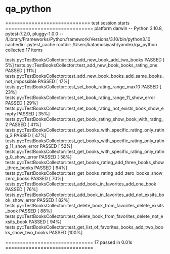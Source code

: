 # qa_python

============================= test session starts ==============================
platform darwin -- Python 3.10.8, pytest-7.2.0, pluggy-1.0.0 -- /Library/Frameworks/Python.framework/Versions/3.10/bin/python3.10
cachedir: .pytest_cache
rootdir: /Users/katamosiyash/yandex/qa_python
collected 17 items                                                             

tests.py::TestBooksCollector::test_add_new_book_add_two_books PASSED     [  5%]
tests.py::TestBooksCollector::test_add_new_book_books_rating_one PASSED  [ 11%]
tests.py::TestBooksCollector::test_add_new_book_books_add_same_books_not_impossible PASSED [ 17%]
tests.py::TestBooksCollector::test_set_book_rating_range_max10 PASSED    [ 23%]
tests.py::TestBooksCollector::test_set_book_rating_range_11_show_error PASSED [ 29%]
tests.py::TestBooksCollector::test_set_book_rating_not_exists_book_show_empty PASSED [ 35%]
tests.py::TestBooksCollector::test_get_book_rating_show_book_with_rating_2 PASSED [ 41%]
tests.py::TestBooksCollector::test_get_books_with_specific_rating_only_rating_3 PASSED [ 47%]
tests.py::TestBooksCollector::test_get_books_with_specific_rating_only_rating_11_show_error PASSED [ 52%]
tests.py::TestBooksCollector::test_get_books_with_specific_rating_only_rating_0_show_error PASSED [ 58%]
tests.py::TestBooksCollector::test_get_books_rating_add_three_books_show_three_books PASSED [ 64%]
tests.py::TestBooksCollector::test_get_books_rating_add_zero_books_show_zero_books PASSED [ 70%]
tests.py::TestBooksCollector::test_add_book_in_favorites_add_one_book PASSED [ 76%]
tests.py::TestBooksCollector::test_add_book_in_favorites_add_not_exsits_book_show_error PASSED [ 82%]
tests.py::TestBooksCollector::test_delete_book_from_favorites_delete_exsits_book PASSED [ 88%]
tests.py::TestBooksCollector::test_delete_book_from_favorites_delete_not_exsits_book PASSED [ 94%]
tests.py::TestBooksCollector::test_get_list_of_favorites_books_add_two_books_show_two_books PASSED [100%]

============================== 17 passed in 0.01s ==============================
